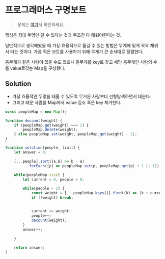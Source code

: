 # 프로그래머스 구명보트

> 문제는 [여기](https://programmers.co.kr/learn/courses/30/lessons/42885)서 확인하세요.

핵심은 최대 두명만 탈 수 있다는 것과 무조건 다 태워야한다는 것.

일반적으로 생각해봤을 때 가장 효율적으로 옮길 수 있는 방법은 무게에 맞게 꽉꽉 채워서 타는 것이다.
가장 적은 보트를 사용하기 위해 무게가 큰 순서대로 정렬한다.

몸무게가 같은 사람이 있을 수도 있으니 몸무게를 key로 갖고 해당 몸무게인 사람의 수를 value로갖는 Map을 구성했다.


## Solution

* 가장 효율적인 두명을 태울 수 있도록 무거운 사람부터 선형탐색하면서 태운다.
* 그리고 태운 사람을 Map에서 value 감소 혹은 key 제거한다.

```javascript
const peopleMap = new Map();

function decount(weight) {
    if (peopleMap.get(weight) === 1) {
        peopleMap.delete(weight);
    } else peopleMap.set(weight, peopleMap.get(weight) - 1);
}

function solution(people, limit) {
    let answer = 0;
    
    [...people].sort((a,b) => b - a)
          .forEach((p) => peopleMap.set(p, peopleMap.get(p) + 1 || 1));
    
    while(peopleMap.size) {
        let current = 0, people = 0;

        while(people < 2) {
            const weight = [...peopleMap.keys()].find((k) => (k + current) <= limit);
            if (!weight) break;
            
            
            current += weight;
            people++;
            decount(weight);
        }
        answer++;
        
    }
    
    return answer;
}
```